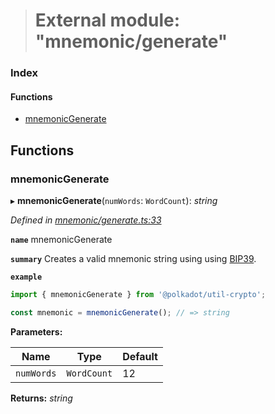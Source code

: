 > # External module: "mnemonic/generate"

### Index

#### Functions

* [mnemonicGenerate](_mnemonic_generate_.md#mnemonicgenerate)

## Functions

###  mnemonicGenerate

▸ **mnemonicGenerate**(`numWords`: `WordCount`): *string*

*Defined in [mnemonic/generate.ts:33](https://github.com/polkadot-js/common/blob/5aea366/packages/util-crypto/src/mnemonic/generate.ts#L33)*

**`name`** mnemonicGenerate

**`summary`** Creates a valid mnemonic string using using [BIP39](https://github.com/bitcoin/bips/blob/master/bip-0039.mediawiki).

**`example`** 
<BR>

```javascript
import { mnemonicGenerate } from '@polkadot/util-crypto';

const mnemonic = mnemonicGenerate(); // => string
```

**Parameters:**

Name | Type | Default |
------ | ------ | ------ |
`numWords` | `WordCount` | 12 |

**Returns:** *string*